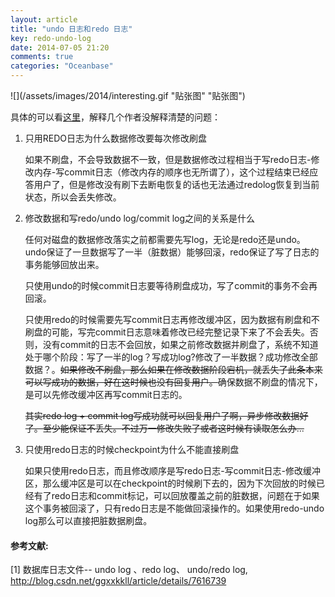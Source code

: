 ```yaml
---
layout: article
title: "undo 日志和redo 日志"
key: redo-undo-log
date: 2014-07-05 21:20
comments: true
categories: "Oceanbase"
---
```


![](/assets/images/2014/interesting.gif "贴张图" "贴张图")

  具体的可以看[这里][1]，解释几个作者没解释清楚的问题：

1. 只用REDO日志为什么数据修改要每次修改刷盘

	如果不刷盘，不会导致数据不一致，但是数据修改过程相当于写redo日志-修改内存-写commit日志（修改内存的顺序也无所谓了），这个过程结束已经应答用户了，但是修改没有刷下去断电恢复的话也无法通过redolog恢复到当前状态，所以会丢失修改。

2. 修改数据和写redo/undo log/commit log之间的关系是什么

	任何对磁盘的数据修改落实之前都需要先写log，无论是redo还是undo。undo保证了一旦数据写了一半（脏数据）能够回滚，redo保证了写了日志的事务能够回放出来。

	只使用undo的时候commit日志要等待刷盘成功，写了commit的事务不会再回滚。

	只使用redo的时候需要先写commit日志再修改缓冲区，因为数据有刷盘和不刷盘的可能，写完commit日志意味着修改已经完整记录下来了不会丢失。否则，没有commit的日志不会回放，如果之前修改数据并刷盘了，系统不知道处于哪个阶段：写了一半的log？写成功log?修改了一半数据？成功修改全部数据？。~~如果修改不刷盘，那么如果在修改数据阶段宕机，就丢失了此条本来可以写成功的数据，好在这时候也没有回复用户。~~确保数据不刷盘的情况下，是可以先修改缓冲区再写commit日志的。

	~~其实redo log + commit log写成功就可以回复用户了啊，异步修改数据好了。至少能保证不丢失。不过万一修改失败了或者这时候有读取怎么办...~~ 

3. 只使用redo日志的时候checkpoint为什么不能直接刷盘

	如果只使用redo日志，而且修改顺序是写redo日志-写commit日志-修改缓冲区，那么缓冲区是可以在checkpoint的时候刷下去的，因为下次回放的时候已经有了redo日志和commit标记，可以回放覆盖之前的脏数据，问题在于如果这个事务被回滚了，只有redo日志是不能做回滚操作的。如果使用redo-undo log那么可以直接把脏数据刷盘。

[1]: http://blog.csdn.net/ggxxkkll/article/details/7616739 "数据库日志文件-- undo log 、redo log、 undo/redo log"

#### 参考文献:

  \[1] 数据库日志文件-- undo log 、redo log、 undo/redo log, <http://blog.csdn.net/ggxxkkll/article/details/7616739>

